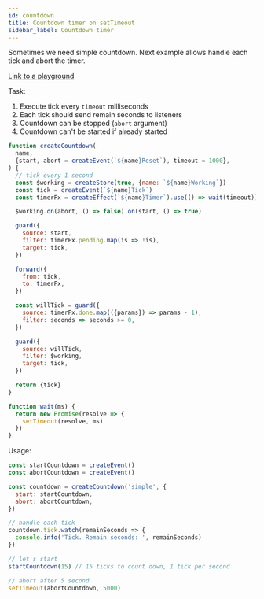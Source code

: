 ```yaml
---
id: countdown
title: Countdown timer on setTimeout
sidebar_label: Countdown timer
---
```


Sometimes we need simple countdown. Next example allows handle each tick and abort the timer.

[Link to a playground](https://share.effector.dev/DIQP8UbH)

Task:

1. Execute tick every `timeout` milliseconds
2. Each tick should send remain seconds to listeners
3. Countdown can be stopped (`abort` argument)
4. Countdown can't be started if already started

```js
function createCountdown(
  name,
  {start, abort = createEvent(`${name}Reset`), timeout = 1000},
) {
  // tick every 1 second
  const $working = createStore(true, {name: `${name}Working`})
  const tick = createEvent(`${name}Tick`)
  const timerFx = createEffect(`${name}Timer`).use(() => wait(timeout))

  $working.on(abort, () => false).on(start, () => true)

  guard({
    source: start,
    filter: timerFx.pending.map(is => !is),
    target: tick,
  })

  forward({
    from: tick,
    to: timerFx,
  })

  const willTick = guard({
    source: timerFx.done.map(({params}) => params - 1),
    filter: seconds => seconds >= 0,
  })

  guard({
    source: willTick,
    filter: $working,
    target: tick,
  })

  return {tick}
}

function wait(ms) {
  return new Promise(resolve => {
    setTimeout(resolve, ms)
  })
}
```

Usage:

```js
const startCountdown = createEvent()
const abortCountdown = createEvent()

const countdown = createCountdown('simple', {
  start: startCountdown,
  abort: abortCountdown,
})

// handle each tick
countdown.tick.watch(remainSeconds => {
  console.info('Tick. Remain seconds: ', remainSeconds)
})

// let's start
startCountdown(15) // 15 ticks to count down, 1 tick per second

// abort after 5 second
setTimeout(abortCountdown, 5000)
```
